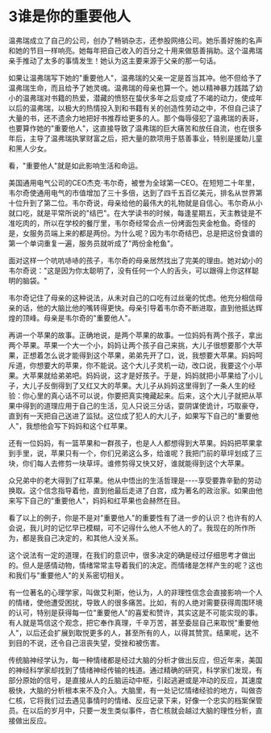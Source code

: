 # 3谁是你的重要他人

温弗瑞成立了自己的公司，创办了畅销杂志，还参股网络公司。她乐善好施的名声和她的节目一样响亮。她每年把自己收入的百分之十用来做慈善捐助。这个温弗瑞亲手推动了太多的事情发生！她认为这主要来源于父亲的那一句话。

如果让温弗瑞写下她的"重要他人"，温弗瑞的父亲一定是首当其冲。他不但给予了温弗瑞生命，而且给予了她灵魂。温弗瑞的母亲也算一个。她以精神暴力践踏了幼小的温弗瑞对书籍的热爱，潜藏的愤怒在蛰伏多年之后变成了不竭的动力，使成年以后的温弗瑞，以极大的热情投入到和书籍有关的创造性劳动之中，不但自己读了大量的书，还不遗余力地把好书推荐给更多的人。那个侮辱侵犯了温弗瑞的表哥，也要算作她的"重要他人"，这直接导致了温弗瑞的巨大痛苦和放任自流，也在很多年后，主导了温弗瑞执掌财富之后，把大量的款项用于慈善事业，特别是援助儿童和黑人少女。

看，"重要他人"就是如此影响生活和命运。

美国通用电气公司的CEO杰克·韦尔奇，被誉为全球第一CEO。在短短二十年里，韦尔奇使通用电气的市值增加了三十多倍，达到了四千五百亿美元，排名从世界第十位升到了第二位。韦尔奇说，母亲给他的最伟大的礼物就是自信心。韦尔奇从小就口吃，就是平常所说的"结巴"。在大学读书的时候，每逢星期五，天主教徒是不准吃肉的，所以在学校的餐厅里，韦尔奇经常会点一份烤面包夹金枪鱼。奇怪的是，女服务员端上来的都是两份。为什么呢？因为韦尔奇结巴，总是把这份食谱的第一个单词重复一遍，服务员就听成了"两份金枪鱼"。

面对这样一个吭吭哧哧的孩子，韦尔奇的母亲居然找出了完美的理由。她对幼小的韦尔奇说："这是因为你太聪明了，没有任何一个人的舌头，可以跟得上你这样聪明的脑袋。"

韦尔奇记住了母亲的这种说法，从未对自己的口吃有过丝毫的忧虑。他充分相信母亲的话，他的大脑比他的嘴转得更快。母亲引导着韦尔奇不断进取，直到他抵达辉煌的顶峰。母亲是韦尔奇的"重要他人"。

再讲一个苹果的故事。正确地说，是两个苹果的故事。一位妈妈有两个孩子，拿出两个苹果。苹果一个大一个小，妈妈让两个孩子自己来挑，大儿子很想要那个大苹果，正想着怎么说才能得到这个苹果，弟弟先开了口，说，我想要大苹果。妈妈呵斥道，你想要大的苹果，你不能说。这个大儿子灵机一动，改口说，我要这个小苹果。大苹果就给弟弟吧。妈妈说，这才是好孩子。于是，妈妈就把小苹果给了小儿子，大儿子反倒得到了又红又大的苹果。大儿子从妈妈这里得到了一条人生的经验：你心里的真心话不可以说，你要把真实掩藏起来。后来，这个大儿子就把从苹果中得到的道理应用于自己的生活，见人只说三分话，耍阴谋使诡计，巧取豪夺，直到有一天把自己送进了监狱。这位成了犯人的大儿子，如果写下自己的"重要他人"，我想他会写下妈妈和这个红苹果。

还有一位妈妈，有一篮苹果和一群孩子，也是人人都想得到大苹果。妈妈把苹果拿到手里，说，苹果只有一个，你们兄弟这么多，给谁呢？我把门前的草坪划成了三块，你们每人去修剪一块草坪。谁修剪得又快又好，谁就能得到这个大苹果。

众兄弟中的老大得到了红苹果。他从中悟出的生活哲理是----享受要靠辛勤的劳动换取。这个信念指导着他，直到他最后走进了白宫，成为著名的政治家。如果由他来写下自己的"重要他人"，妈妈和红苹果也会赫然在目。

看了以上的例子，你是不是对"重要他人"的重要性有了进一步的认识？也许有的人会说，我儿时的记忆早已模糊，可不记得什么他人不他人的了。我现在的所作所为，都是我自己决定的，和其他人没关系。

这个说法有一定的道理，在我们的意识中，很多决定的确是经过仔细思考才做出的。但人是感情动物，情绪常常主导着我们的决定。而情绪是怎样产生的呢？这也和我们与"重要他人"的关系密切相关。

有一位著名的心理学家，叫做艾利斯，他认为，人的非理性信念会直接影响一个人的情绪，使他遭受困扰，导致人的很多痛苦。比如，有的人绝对需要获得周围环境的认可，特别是获得每一位"重要他人"的喜爱和赞许，其实这是不可能实现的事。有人就是笃信这个观念，把它奉作真理，千辛万苦，甚至委屈自己来取悦"重要他人"，以后还会扩展到取悦更多的人，甚至所有的人，以得其赞赏。结果呢，达不到目的不说，还令自己沮丧失望，受挫和被伤害。

传统脑神经学认为，每一种情绪都是经过大脑的分析才做出反应，但近年来，美国的神经科学家却找到了情绪神经传输的栈道。通过精确的研究，科学家们发现，有部分原始的信号，是直接从人的丘脑运动中枢，引起逃避或是冲动的反应，其速度极快，大脑的分析根本来不及介入。大脑里，有一处记忆情绪经验的地方，叫做杏仁核，它将我们过去遇见事情时的情绪、反应记录下来，好像一个忠实的档案保管员。在以后的岁月中，只要一发生类似事件，杏仁核就会越过大脑的理性分析，直接做出反应。

